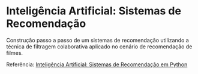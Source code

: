 #  Inteligência Artificial: Sistemas de Recomendação

Construção passo a passo de um sistemas de recomendação utilizando a técnica de filtragem colaborativa aplicado no cenário de recomendação de filmes.

Referência: [Inteligência Artificial: Sistemas de Recomendação em Python](https://iaexpert.academy/courses/sistemas-recomendacao-python/)
